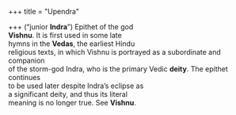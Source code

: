 +++
title = "Upendra"

+++
(“junior **Indra**”) Epithet of the god  
**Vishnu**. It is first used in some late  
hymns in the **Vedas**, the earliest Hindu  
religious texts, in which Vishnu is portrayed as a subordinate and companion  
of the storm-god Indra, who is the primary Vedic **deity**. The epithet continues  
to be used later despite Indra’s eclipse as  
a significant deity, and thus its literal  
meaning is no longer true. See **Vishnu**.